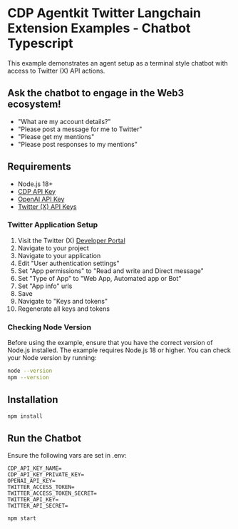 # CDP Agentkit Twitter Langchain Extension Examples - Chatbot Typescript

This example demonstrates an agent setup as a terminal style chatbot with access to Twitter (X) API actions.

## Ask the chatbot to engage in the Web3 ecosystem!
- "What are my account details?"
- "Please post a message for me to Twitter"
- "Please get my mentions"
- "Please post responses to my mentions"

## Requirements

- Node.js 18+
- [CDP API Key](https://portal.cdp.coinbase.com/access/api)
- [OpenAI API Key](https://platform.openai.com/docs/quickstart#create-and-export-an-api-key)
- [Twitter (X) API Keys](https://developer.x.com/en/portal/dashboard)

### Twitter Application Setup
1. Visit the Twitter (X) [Developer Portal](https://developer.x.com/en/portal/dashboard)
2. Navigate to your project
3. Navigate to your application
4. Edit "User authentication settings"
5. Set "App permissions" to "Read and write and Direct message"
6. Set "Type of App" to "Web App, Automated app or Bot"
7. Set "App info" urls
8. Save
9. Navigate to "Keys and tokens"
10. Regenerate all keys and tokens

### Checking Node Version

Before using the example, ensure that you have the correct version of Node.js installed. The example requires Node.js 18 or higher. You can check your Node version by running:

```bash
node --version
npm --version
```

## Installation

```bash
npm install
```

## Run the Chatbot

Ensure the following vars are set in .env:
```
CDP_API_KEY_NAME=
CDP_API_KEY_PRIVATE_KEY=
OPENAI_API_KEY=
TWITTER_ACCESS_TOKEN=
TWITTER_ACCESS_TOKEN_SECRET=
TWITTER_API_KEY=
TWITTER_API_SECRET=
```

```bash
npm start
```
